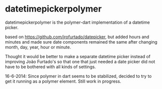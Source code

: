 datetimepickerpolymer
==========
datetimepickerpolymer is the polymer-dart implementation of a datetime picker. 

based on https://github.com/jrofurtado/datepicker, but added hours and minutes
and made sure date components remained the same after changing month, day, year, hour or minute.

Thought it would be better to make a separate datetime picker instead of improving João Furtado's
so that one that just needed a date picker did not have to be bothered with all kinds of settings.

16-6-2014: Since polymer in dart seems to be stabilized, decided to try to get it running as a
polymer element. Still work in progress.
